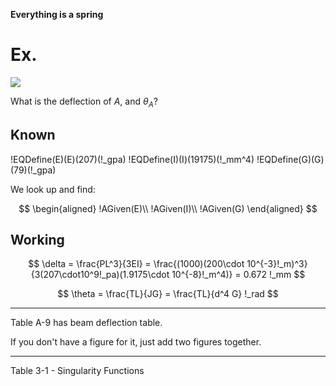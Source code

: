 **Everything is a spring**

# Ex.

![](!imgdir/51f474ea78fa8b0c3c32331632b879e12c9616e7.jpg)

What is the deflection of $A$, and $\theta_A$?

## Known

!EQDefine(E)(E)(207)(!_gpa)
!EQDefine(I)(I)(19175)(!_mm^4)
!EQDefine(G)(G)(79)(!_gpa)

We look up and find:

$$
\begin{aligned}
    !AGiven(E)\\
    !AGiven(I)\\
    !AGiven(G)
\end{aligned}
$$

## Working

$$
\delta = \frac{PL^3}{3EI} = \frac{(1000)(200\cdot 10^{-3}!_m)^3}{3(207\cdot10^9!_pa)(1.9175\cdot 10^{-8}!_m^4)} = 0.672 !_mm
$$

$$
\theta = \frac{TL}{JG} = \frac{TL}{d^4 G} !_rad
$$

***

Table A-9 has beam deflection table.

If you don't have a figure for it, just add two figures together.

***

Table 3-1 - Singularity Functions
